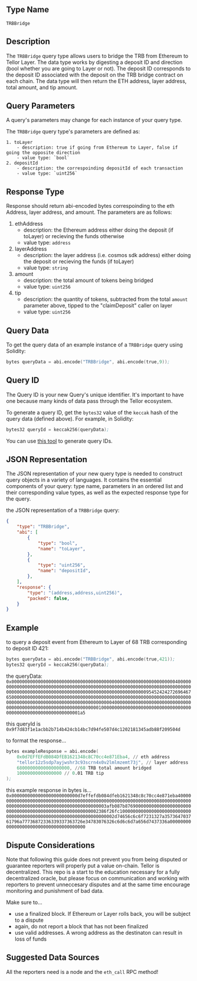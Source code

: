 ## Type Name

`TRBBridge`


## Description

The `TRBBridge` query type allows users to bridge the TRB from Ethereum to Tellor Layer. The data type works by digesting a deposit ID and direction (bool whether you are going to Layer or not).  The deposit ID corresponds to the deposit ID associated with the deposit on the TRB bridge contract on each chain.  The data type will then return the ETH address, layer address, total amount, and tip amount.  


## Query Parameters

A query's parameters may change for each instance of your query type.

The `TRBBridge` query type's parameters are defined as:
```
1. toLayer
    - description: true if going from Ethereum to Layer, false if going the opposite direction
    - value type: `bool`
2. depositId
    - description: the correspoinding depositId of each transaction
    - value type: `uint256`
```

## Response Type

Response should return abi-encoded bytes correspoinding to the eth Address, layer address, and amount.  The parameters are as follows:

1. ethAddress
    - description: the Ethereum address either doing the deposit (if toLayer) or recieving the funds otherwise
    - value type: `address`
2. layerAddress 
    - description: the layer address (i.e. cosmos sdk address) either doing the deposit or recieving the funds (if toLayer)
    - value type: `string`
3. amount
    - description: the total amount of tokens being bridged
    - value type: `uint256`
4. tip
    - description: the quantity of tokens, subtracted from the total `amount` parameter above, tipped to the "claimDeposit" caller on layer
    - value type: `uint256`


## Query Data


To get the query data of an example instance of a `TRBBridge` query using Solidity:
```s
bytes queryData = abi.encode("TRBBridge", abi.encode(true,9));
```

## Query ID

The Query ID is your new Query's unique identifier. It's important to have one because many kinds of data pass through the Tellor ecosystem.

To generate a query ID, get the `bytes32` value of the `keccak` hash of the query data (defined above). For example, in Solidity:
```s
bytes32 queryId = keccak256(queryData);
```

You can use [this tool](https://queryidbuilder.herokuapp.com/custom) to generate query IDs.


## JSON Representation
The JSON representation of your new query type is needed to construct query objects in a variety of languages. It contains the essential components of your query: type name, parameters in an ordered list and their corresponding value types, as well as the expected response type for the query.

the JSON representation of a `TRBBridge` query:
```json
{
    "type": "TRBBridge",
    "abi": [
        {
            "type": "bool",
            "name": "toLayer",
        },
        {
            "type": "uint256",
            "name": "depositId",
        },
    ],
    "response": {
        "type": "(address,address,uint256)",
        "packed": false,
    }
}
```


## Example

to query a deposit event from Ethereum to Layer of 68 TRB corresponding to deposit ID 421:

```s
bytes queryData = abi.encode("TRBBridge", abi.encode(true,421));
bytes32 queryId = keccak256(queryData);
```

the queryData: `0x00000000000000000000000000000000000000000000000000000000000000400000000000000000000000000000000000000000000000000000000000000080000000000000000000000000000000000000000000000000000000000000000954524242726964676500000000000000000000000000000000000000000000000000000000000000000000000000000000000000000000000000000000000040000000000000000000000000000000000000000000000000000000000000000100000000000000000000000000000000000000000000000000000000000001a5`

this queryId is `0x9f7d83f1e1acbb2b714b424cb14bc7d94fe507d4c1202181345adb88f209504d`

to format the response...

```s
bytes exampleResponse = abi.encode(
    0x0d7EFfEFdB084DfEB1621348c8C70cc4e871Eba4, // eth address
    "tellor12z5sdp7ayjwshr3c93scrn4x0v2lmlmzemt73j", // layer address
    68000000000000000000, //68 TRB total amount bridged
    10000000000000000 // 0.01 TRB tip
);
```

this example response in bytes is...
`0x0000000000000000000000000d7effefdb084dfeb1621348c8c70cc4e871eba40000000000000000000000000000000000000000000000000000000000000080000000000000000000000000000000000000000000000003afb087b876900000000000000000000000000000000000000000000000000000002386f26fc10000000000000000000000000000000000000000000000000000000000000000002d74656c6c6f7231327a357364703761796a77736872336339337363726e34783076326c6d6c6d7a656d7437336a00000000000000000000000000000000000000`


## Dispute Considerations

Note that following this guide does not prevent you from being disputed or guarantee reporters will properly put a value on-chain. Tellor is decentralized.  This repo is a start to the education necessary for a fully decentralized oracle, but please focus on communication and working with reporters to prevent unneccesary disputes and at the same time encourage monitoring and punishment of bad data. 

Make sure to...
- use a finalized block.  If Ethereum or Layer rolls back, you will be subject to a dispute
- again, do not report a block that has not been finalized
- use valid addresses.  A wrong address as the destinaton can result in loss of funds

## Suggested Data Sources

All the reporters need is a node and the `eth_call` RPC method!
